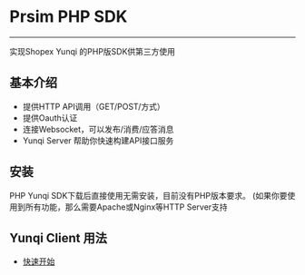 # Prsim PHP SDK

----------

实现Shopex Yunqi 的PHP版SDK供第三方使用


## 基本介绍 ##

- 提供HTTP API调用（GET/POST/方式）
- 提供Oauth认证
- 连接Websocket，可以发布/消费/应答消息
- Yunqi Server 帮助你快速构建API接口服务


## 安装 ##
PHP Yunqi SDK下载后直接使用无需安装，目前没有PHP版本要求。 (如果你要使用到所有功能，那么需要Apache或Nginx等HTTP Server支持

## Yunqi Client 用法 ##
- [快速开始](get.md)


